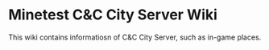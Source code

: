 # Minetest C&C City Server Wiki
This wiki contains informatiosn of C&C City Server, such as in-game places.
